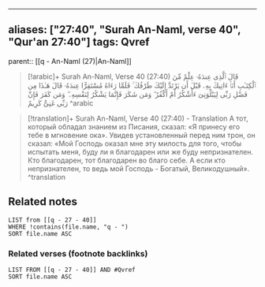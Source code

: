 
---
aliases: ["27:40", "Surah An-Naml, verse 40", "Qur'an 27:40"]
tags: Qvref
---

parent:: [[q - An-Naml (27)|An-Naml]]

> [!arabic]+ Surah An-Naml, Verse 40 (27:40)
> <span class="quran-arabic">قَالَ ٱلَّذِى عِندَهُۥ عِلْمٌ مِّنَ ٱلْكِتَـٰبِ أَنَا۠ ءَاتِيكَ بِهِۦ قَبْلَ أَن يَرْتَدَّ إِلَيْكَ طَرْفُكَ ۚ فَلَمَّا رَءَاهُ مُسْتَقِرًّا عِندَهُۥ قَالَ هَـٰذَا مِن فَضْلِ رَبِّى لِيَبْلُوَنِىٓ ءَأَشْكُرُ أَمْ أَكْفُرُ ۖ وَمَن شَكَرَ فَإِنَّمَا يَشْكُرُ لِنَفْسِهِۦ ۖ وَمَن كَفَرَ فَإِنَّ رَبِّى غَنِىٌّ كَرِيمٌ</span>
^arabic

> [!translation]+ Surah An-Naml, Verse 40 (27:40) - Translation
> А тот, который обладал знанием из Писания, сказал: «Я принесу его тебе в мгновение ока». Увидев установленный перед ним трон, он сказал: «Мой Господь оказал мне эту милость для того, чтобы испытать меня, буду ли я благодарен или же буду непризнателен. Кто благодарен, тот благодарен во благо себе. А если кто непризнателен, то ведь мой Господь - Богатый, Великодушный».
^translation



## Related notes
```dataview
LIST from [[q - 27 - 40]]
WHERE !contains(file.name, "q - ")
SORT file.name ASC
```

### Related verses (footnote backlinks)
```dataview
LIST FROM [[q - 27 - 40]] AND #Qvref
SORT file.name ASC
```

